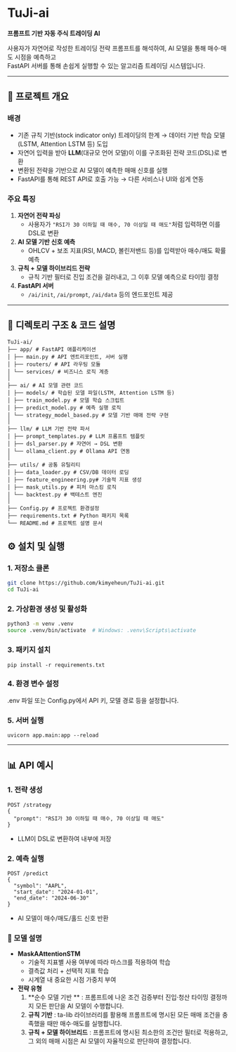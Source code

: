 # TuJi-ai

**프롬프트 기반 자동 주식 트레이딩 AI**  

사용자가 자연어로 작성한 트레이딩 전략 프롬프트를 해석하여, AI 모델을 통해 매수·매도 시점을 예측하고  
FastAPI 서버를 통해 손쉽게 실행할 수 있는 알고리즘 트레이딩 시스템입니다.

---

## 📌 프로젝트 개요

### 배경
- 기존 규칙 기반(stock indicator only) 트레이딩의 한계 → 데이터 기반 학습 모델(LSTM, Attention LSTM 등) 도입
- 자연어 입력을 받아 **LLM**(대규모 언어 모델)이 이를 구조화된 전략 코드(DSL)로 변환
- 변환된 전략을 기반으로 AI 모델이 예측한 매매 신호를 실행
- FastAPI를 통해 REST API로 호출 가능 → 다른 서비스나 UI와 쉽게 연동

### 주요 특징
1. **자연어 전략 파싱**
   - 사용자가 `"RSI가 30 이하일 때 매수, 70 이상일 때 매도"`처럼 입력하면 이를 DSL로 변환
2. **AI 모델 기반 신호 예측**
   - OHLCV + 보조 지표(RSI, MACD, 볼린저밴드 등)를 입력받아 매수/매도 확률 예측
3. **규칙 + 모델 하이브리드 전략**
   - 규칙 기반 필터로 진입 조건을 걸러내고, 그 이후 모델 예측으로 타이밍 결정
4. **FastAPI 서버**
   - `/ai/init`, `/ai/prompt`, `/ai/data` 등의 엔드포인트 제공

---

## 📂 디렉토리 구조 & 코드 설명
```
TuJi-ai/
├── app/ # FastAPI 애플리케이션
│ ├── main.py # API 엔트리포인트, 서버 실행
│ ├── routers/ # API 라우팅 모듈
│ └── services/ # 비즈니스 로직 계층
│
├── ai/ # AI 모델 관련 코드
│ ├── models/ # 학습된 모델 파일(LSTM, Attention LSTM 등)
│ ├── train_model.py # 모델 학습 스크립트
│ ├── predict_model.py # 예측 실행 로직
│ └── strategy_model_based.py # 모델 기반 매매 전략 구현
│
├── llm/ # LLM 기반 전략 파서
│ ├── prompt_templates.py # LLM 프롬프트 템플릿
│ ├── dsl_parser.py # 자연어 → DSL 변환
│ └── ollama_client.py # Ollama API 연동
│
├── utils/ # 공통 유틸리티
│ ├── data_loader.py # CSV/DB 데이터 로딩
│ ├── feature_engineering.py# 기술적 지표 생성
│ ├── mask_utils.py # 피처 마스킹 로직
│ └── backtest.py # 백테스트 엔진
│
├── Config.py # 프로젝트 환경설정
├── requirements.txt # Python 패키지 목록
└── README.md # 프로젝트 설명 문서
```

## ⚙️ 설치 및 실행
### 1. 저장소 클론
```bash
git clone https://github.com/kimyeheun/TuJi-ai.git
cd TuJi-ai
```
### 2. 가상환경 생성 및 활성화
```bash
python3 -m venv .venv
source .venv/bin/activate  # Windows: .venv\Scripts\activate
```
### 3. 패키지 설치
```pip install -r requirements.txt```
### 4. 환경 변수 설정
.env 파일 또는 Config.py에서 API 키, 모델 경로 등을 설정합니다.
### 5. 서버 실행
```uvicorn app.main:app --reload```

---
## 📊 API 예시
### 1. 전략 생성
```
POST /strategy
{
  "prompt": "RSI가 30 이하일 때 매수, 70 이상일 때 매도"
}
```
+ LLM이 DSL로 변환하여 내부에 저장

### 2. 예측 실행
```
POST /predict
{
  "symbol": "AAPL",
  "start_date": "2024-01-01",
  "end_date": "2024-06-30"
}
```
+ AI 모델이 매수/매도/홀드 신호 반환

### 🧠 모델 설명
+ **MaskAAttentionSTM**
  + 기술적 지표별 사용 여부에 따라 마스크를 적용하여 학습
  + 결측값 처리 + 선택적 지표 학습
  + 시계열 내 중요한 시점 가중치 부여
+ **전략 유형**
  1) **순수 모델 기반 ** : 프롬프트에 나온 조건 검증부터 진입·청산 타이밍 결정까지 모든 판단을 AI 모델이 수행합니다.
  2) **규칙 기반** : ta-lib 라이브러리를 활용해 프롬프트에 명시된 모든 매매 조건을 충족했을 때만 매수·매도를 실행합니다.
  3) **규칙 + 모델 하이브리드** : 프롬프트에 명시된 최소한의 조건만 필터로 적용하고, 그 외의 매매 시점은 AI 모델이 자율적으로 판단하여 결정합니다.
